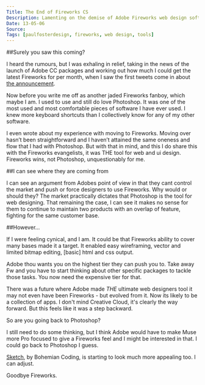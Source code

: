 ```yaml
---
Title: The End of Fireworks CS
Description: Lamenting on the demise of Adobe Fireworks web design software package as it doesn't make the cut for Adobes cloud service. 
Date: 13-05-06
Source: 
Tags: [paulfosterdesign, fireworks, web design, tools]
---
```

##Surely you saw this coming?

I heard the rumours, but I was exhaling in relief, taking in the news of the launch of Adobe CC packages and working out how much I could get the latest Fireworks for per month, when I saw the first tweets come in about [the announcement](http://blogs.adobe.com/fireworks/2013/05/the-future-of-adobe-fireworks.html).

Now before you write me off as another jaded Fireworks fanboy, which maybe I am. I used to use and still do love Photoshop. It was one of the most used and most comfortable pieces of software I have ever used. I knew more keyboard shortcuts than I collectively know for any of my other software.

I even wrote about my experience with moving to Fireworks. Moving over hasn’t been straightforward and I haven’t attained the same oneness and flow that I had with Photoshop. But with that in mind, and this I do share this with the Fireworks evangelists, it was THE tool for web and ui design. Fireworks wins, not Photoshop, unquestionably for me.

##I can see where they are coming from

I can see an argument from Adobes point of view in that they cant control the market and push or force designers to use Fireworks. Why would or should they? The market practically dictates that Photoshop is the tool for web designing. That remaining the case, I can see it makes no sense for them to continue to maintain two products with an overlap of feature, fighting for the same customer base.

##However...

If I were feeling cynical, and I am. It could be that Fireworks ability to cover many bases made it a target. It enabled easy wireframing, vector  and limited bitmap editing, [basic] html and css output.

Adobe thou wants you on the highest tier they can push you to. Take away Fw and you have to start thinking about other specific packages to tackle those tasks. You now need the expensive tier for that.

There was a future where Adobe made *THE* ultimate web designers tool it may not even have been Fireworks - but evolved from it. Now its likely to be a collection of apps. I don't mind Creative Cloud, it's clearly the way forward. But this feels like it was a step backward. 

So are you going back to Photoshop?

I still need to do some thinking, but I think Adobe would have to make Muse more Pro focused to give a Fireworks feel and I might be interested in that. I could go back to Photoshop I guess.

[Sketch](http://www.bohemiancoding.com/sketch), by Bohemian Coding, is starting to look much more appealing too. I can adjust.

Goodbye Fireworks.